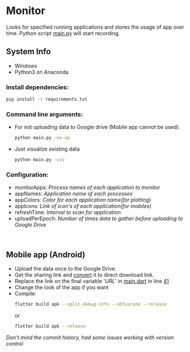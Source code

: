 # Monitor

Looks for specified running applications and stores the usage of app over time. 
Python script [main.py](/main.py) will start recording.


## System Info
- Windows
- Python3 on Anaconda

### Install dependencies:
```bash
pip install -r requirements.txt
```

### Command line arguments:
- For not uploading data to Google drive (Mobile app cannot be used).
    ```bash
    python main.py -no-up
    ```
- Just visualize existing data
    ```bash
    python main.py -vis
    ```

### Configuration:
- monitorApps: *Process names of each application to monitor*
- appNames: *Application name of each processes*
- appColors: *Color for each application name(for plotting)*
- appIcons: *Link of icon's of each application(for mobiles)*
- refreshTime: *Interval to scan for application*
- uploadPerEpoch: *Number of times data to gather before uploading to Google Drive*
<br>

## Mobile app (Android)
- Upload the data once to the Google Drive.
- Get the sharing link and [convert](https://sites.google.com/site/gdocs2direct/home) it to direct download link.
- Replace the link on the final variable '*URL*' in [main.dart](/monitor/lib/main.dart) in line [41](https://github.com/hiruthic2002/monitor/blob/6b6b2ff51d88fea1c0bf35caab936cfc3b839f44/monitor/lib/main.dart#L41)
- Change the look of the app if you want
- Compile:
    ```bash
    flutter build apk --split-debug-info --obfuscate --release
    ```
    or
    ```bash
    flutter build apk --release
    ```

*Don't mind the commit history, had some issues working with version control*
